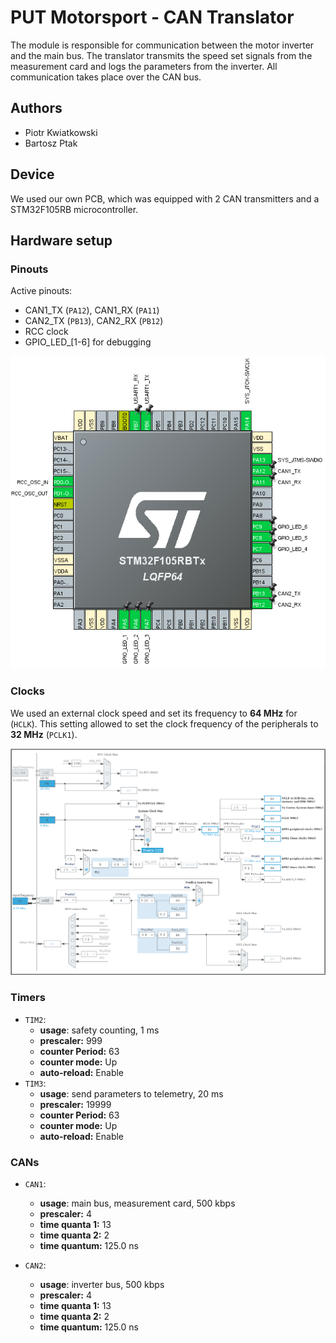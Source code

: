 # PUT Motorsport - CAN Translator
The module is responsible for communication between the motor inverter and the main bus. The translator transmits the speed set signals from the measurement card and logs the parameters from the inverter. All communication takes place over the CAN bus.

## Authors
* Piotr Kwiatkowski
* Bartosz Ptak

## Device
We used our own PCB, which was equipped with 2 CAN transmitters and a STM32F105RB microcontroller.

## Hardware setup

### Pinouts

Active pinouts:

* CAN1_TX (`PA12`), CAN1_RX (`PA11`)
* CAN2_TX (`PB13`), CAN2_RX (`PB12`)
* RCC clock
* GPIO_LED_[1-6] for debugging

!['pinouts'](README_files/pinouts.png)

### Clocks

We used an external clock speed and set its frequency to **64 MHz** for (`HCLK`). This setting allowed to set the clock frequency of the peripherals to **32 MHz** (`PCLK1`).

!['timers'](README_files/clocks.png)

### Timers

* `TIM2`:
    - **usage**: safety counting, 1 ms
    - **prescaler:** 999
    - **counter Period:** 63
    - **counter mode:** Up
    - **auto-reload:** Enable
* `TIM3`:
    - **usage**: send parameters to telemetry, 20 ms
    - **prescaler:** 19999
    - **counter Period:** 63
    - **counter mode:** Up
    - **auto-reload:** Enable

### CANs

* `CAN1`:
    - **usage**: main bus, measurement card, 500 kbps
    - **prescaler:** 4
    - **time quanta 1:** 13
    - **time quanta 2:** 2
    - **time quantum:** 125.0 ns

* `CAN2`:
    - **usage**: inverter bus, 500 kbps
    - **prescaler:** 4
    - **time quanta 1:** 13
    - **time quanta 2:** 2
    - **time quantum:** 125.0 ns